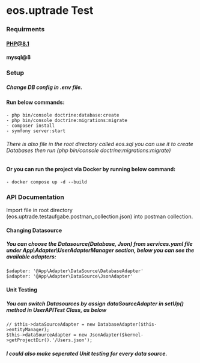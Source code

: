 # eos.uptrade Test

### Requirments
#### PHP@8.1
#### mysql@8

### Setup
##### Change DB config  in .env file.
#### Run below commands:
```
- php bin/console doctrine:database:create
- php bin/console doctrine:migrations:migrate
- composer install
- symfony server:start
```
###### There is also file in the root directory called eos.sql you can use it to create Databases then run (php bin/console doctrine:migrations:migrate)
#### Or you can run the project via Docker by running below command:
```
- docker compose up -d --build
```

### API Documentation
Import file in root directory (eos.uptrade.testaufgabe.postman_collection.json) into postman collection.

#### Changing Datasource
##### You can choose the Datasource(Database, Json) from services.yaml file under App\Adapter\UserAdapterManager section, below you can see the available adapters:
```
$adapter: '@App\Adapter\DataSource\DatabaseAdapter'
$adapter: '@App\Adapter\DataSource\JsonAdapter'
```

#### Unit Testing
##### You can switch Datasources by assign dataSourceAdapter in setUp() method in UserAPITest Class, as below
```
// $this->dataSourceAdapter = new DatabaseAdapter($this->entityManager);
$this->dataSourceAdapter = new JsonAdapter($kernel->getProjectDir().'/Users.json');
```
##### I could also make seperated Unit testing for every data source.